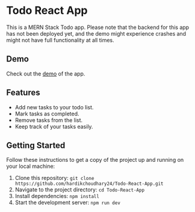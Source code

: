 # Todo React App

This is a MERN Stack Todo app. Please note that the backend for this app has not been deployed yet, and the demo might experience crashes and might not have full functionality at all times.


## Demo

Check out the [demo](https://hardikchoudhary24.github.io/Todo-React-App/) of the app.

## Features

- Add new tasks to your todo list.
- Mark tasks as completed.
- Remove tasks from the list.
- Keep track of your tasks easily.

## Getting Started

Follow these instructions to get a copy of the project up and running on your local machine:

1. Clone this repository: `git clone https://github.com/hardikchoudhary24/Todo-React-App.git`
2. Navigate to the project directory: `cd Todo-React-App`
3. Install dependencies: `npm install`
4. Start the development server: `npm run dev`

